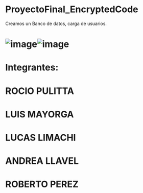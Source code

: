 # ProyectoFinal_EncryptedCode
Creamos un Banco de datos, carga de usuarios.

#  ![image](https://github.com/CodeSystem2022/ProyectoFinal_EncryptedCode_Cuatrimestre3/assets/112596102/64be2045-80fd-4178-aef9-4c59515d85e9)![image](https://github.com/CodeSystem2022/ProyectoFinal_EncryptedCode_Cuatrimestre3/assets/112596102/ed29c2a4-dd3f-47e0-878c-98eeeb387dcd)

# Integrantes:
# ROCIO PULITTA  
# LUIS MAYORGA   
# LUCAS LIMACHI  
# ANDREA LLAVEL  
# ROBERTO PEREZ  
